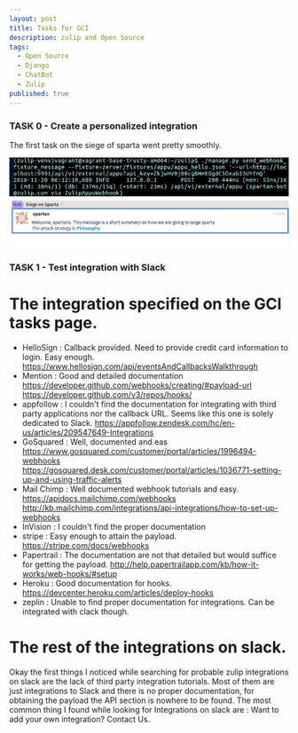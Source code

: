 ```yaml
---
layout: post
title: Tasks for GCI
description: zulip and Open Source
tags:
  - Open Source
  - Django
  - ChatBot
  - Zulip
published: true
---
```

### TASK 0  - Create a personalized integration 
The first task on the siege of sparta went pretty smoothly.

<img src="images/webhook1.jpg">
<img src="images/webhook2.jpg">

### TASK 1 - Test integration with Slack


# The integration specified on the GCI tasks page.

* HelloSign : Callback provided. Need to provide credit card information to login. Easy enough. https://www.hellosign.com/api/eventsAndCallbacksWalkthrough
* Mention : Good and detailed documentation https://developer.github.com/webhooks/creating/#payload-url https://developer.github.com/v3/repos/hooks/
* appfollow : I couldn't find the documentation for integrating with third party applications nor the callback URL. Seems like this one is solely dedicated to Slack.
  https://appfollow.zendesk.com/hc/en-us/articles/209547649-Integrations
* GoSquared : Well, documented and eas
     https://www.gosquared.com/customer/portal/articles/1996494-webhooks
     https://gosquared.desk.com/customer/portal/articles/1036771-setting-up-and-using-traffic-alerts
* Mail Chimp : Well documented webhook tutorials and easy. https://apidocs.mailchimp.com/webhooks               http://kb.mailchimp.com/integrations/api-integrations/how-to-set-up-webhooks
* InVision : I couldn't find the proper documentation
* stripe   : Easy enough to attain the payload. https://stripe.com/docs/webhooks
* Papertrail : The documentation are not that detailed but would suffice for getting the payload.            http://help.papertrailapp.com/kb/how-it-works/web-hooks/#setup
* Heroku : Good documentation for hooks. https://devcenter.heroku.com/articles/deploy-hooks             
* zeplin : Unable to find proper documentation for integrations. Can be integrated with clack though.

# The rest of the integrations on slack.
Okay the first things I noticed while searching for probable zulip integrations on slack are the lack of third party integration tutorials. Most of them are just integrations to Slack and there is no proper documentation, for obtaining the payload the API section is nowhere to be found. The most common thing I found while looking for Integrations on slack are : Want to add your own integration? Contact Us.

